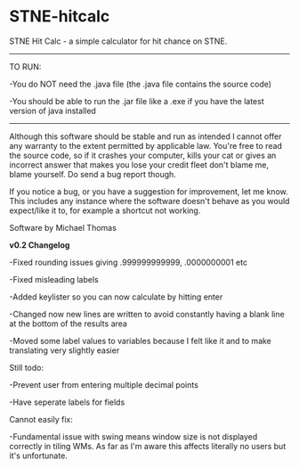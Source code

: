 # STNE-hitcalc
STNE Hit Calc - a simple calculator for hit chance on STNE.

***********************************************************
TO RUN:

-You do NOT need the .java file (the .java file contains the source code)

-You should be able to run the .jar file like a .exe if you have the latest version of java installed
***********************************************************

Although this software should be stable and run as intended I cannot offer any warranty
to the extent permitted by applicable law.  You're free to read the source code,
so if it crashes your computer, kills your cat or gives an incorrect answer that makes you lose
your credit fleet don't blame me, blame yourself.  Do send a bug report though.

If you notice a bug, or you have a suggestion for improvement, let me know.
This includes any instance where the software doesn't behave as you would expect/like it to,
for example a shortcut not working.

Software by Michael Thomas


**v0.2 Changelog**

-Fixed rounding issues giving .999999999999, .0000000001 etc

-Fixed misleading labels

-Added keylister so you can now calculate by hitting enter

-Changed now new lines are written to avoid constantly having a blank line at the bottom of the results area

-Moved some label values to variables because I felt like it and to make translating very slightly easier


Still todo:

-Prevent user from entering multiple decimal points

-Have seperate labels for fields


Cannot easily fix:

-Fundamental issue with swing means window size is not displayed correctly in tiling WMs.  As far as I'm aware this affects literally no users but it's unfortunate.

